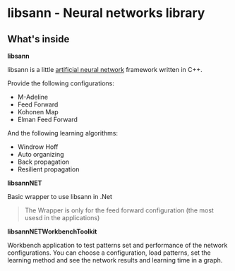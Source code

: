 # libsann - Neural networks library 

## What's inside

**libsann**

libsann is a little [artificial neural network](https://en.wikipedia.org/wiki/Artificial_neural_network) framework written in C++.

Provide the following configurations:

- M-Adeline
- Feed Forward
- Kohonen Map
- Elman Feed Forward

And the following learning algorithms:

- Windrow Hoff
- Auto organizing
- Back propagation
- Resilient propagation

**libsannNET**

Basic wrapper to use libsann in .Net

> The Wrapper is only for the feed forward configuration (the most usesd in the applications)

**libsannNETWorkbenchToolkit**

Workbench application to test patterns set and performance of the network configurations.
You can choose a configuration, load patterns, set the learning method and see the network results and learning time in a graph.

